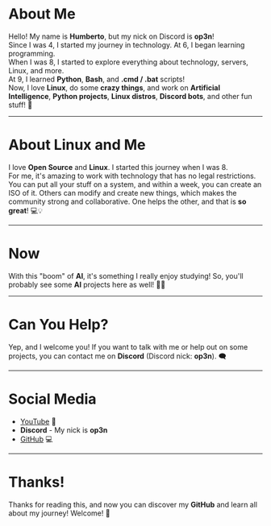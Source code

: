 # About Me
Hello! My name is **Humberto**, but my nick on Discord is **op3n**!  
Since I was 4, I started my journey in technology. At 6, I began learning programming.  
When I was 8, I started to explore everything about technology, servers, Linux, and more.  
At 9, I learned **Python**, **Bash**, and **.cmd / .bat** scripts!  
Now, I love **Linux**, do some **crazy things**, and work on **Artificial Intelligence**, **Python projects**, **Linux distros**, **Discord bots**, and other fun stuff! 🚀

---

# About Linux and Me
I love **Open Source** and **Linux**. I started this journey when I was 8.  
For me, it's amazing to work with technology that has no legal restrictions. You can put all your stuff on a system, and within a week, you can create an ISO of it. Others can modify and create new things, which makes the community strong and collaborative. One helps the other, and that is **so great**! 💻💡

---

# Now
With this "boom" of **AI**, it's something I really enjoy studying! So, you'll probably see some **AI** projects here as well! 🤖✨

---

# Can You Help?
Yep, and I welcome you! If you want to talk with me or help out on some projects, you can contact me on **Discord** (Discord nick: **op3n**). 🗨️

---

# Social Media

- [YouTube](https://www.youtube.com/@watcl/) 🎥  
- **Discord** - My nick is **op3n**  
- [GitHub](https://github.com/op3ny) 💻

---

# Thanks!  
Thanks for reading this, and now you can discover my **GitHub** and learn all about my journey! Welcome! 🎉
